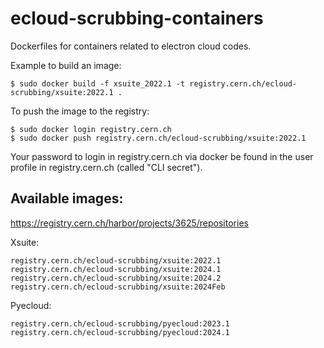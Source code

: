 # ecloud-scrubbing-containers

Dockerfiles for containers related to electron cloud codes.

Example to build an image:

```
$ sudo docker build -f xsuite_2022.1 -t registry.cern.ch/ecloud-scrubbing/xsuite:2022.1 .
```

To push the image to the registry:
```
$ sudo docker login registry.cern.ch
$ sudo docker push registry.cern.ch/ecloud-scrubbing/xsuite:2022.1
```

Your password to login in registry.cern.ch via docker be found in the user profile in registry.cern.ch (called "CLI secret").

## Available images:

https://registry.cern.ch/harbor/projects/3625/repositories

Xsuite:
```
registry.cern.ch/ecloud-scrubbing/xsuite:2022.1
registry.cern.ch/ecloud-scrubbing/xsuite:2024.1
registry.cern.ch/ecloud-scrubbing/xsuite:2024.2
registry.cern.ch/ecloud-scrubbing/xsuite:2024Feb
```

Pyecloud:
```
registry.cern.ch/ecloud-scrubbing/pyecloud:2023.1
registry.cern.ch/ecloud-scrubbing/pyecloud:2024.1
```
